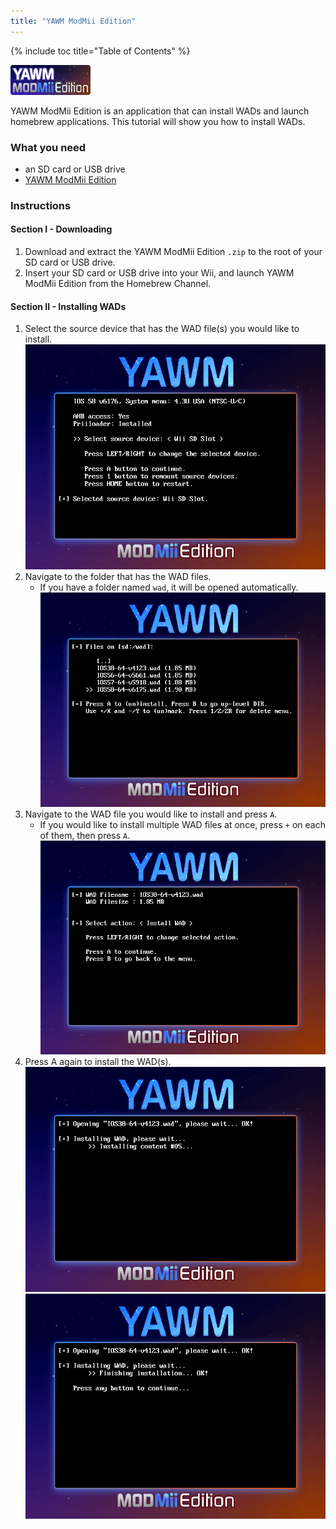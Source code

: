 ```yaml
---
title: "YAWM ModMii Edition"
---
```


{% include toc title="Table of Contents" %}

![yawmME icon](/images/yawmME/icon.png)

YAWM ModMii Edition is an application that can install WADs and launch homebrew applications.
This tutorial will show you how to install WADs.

### What you need
* an SD card or USB drive
* [YAWM ModMii Edition](https://oscwii.org/library/app/yawmme)

### Instructions

#### Section I - Downloading

1. Download and extract the YAWM ModMii Edition `.zip` to the root of your SD card or USB drive.
1. Insert your SD card or USB drive into your Wii, and launch YAWM ModMii Edition from the Homebrew Channel.

#### Section II - Installing WADs

1. Select the source device that has the WAD file(s) you would like to install.
    ![Selecting source device](/images/yawmME/source_device.png)
1. Navigate to the folder that has the WAD files.
    - If you have a folder named `wad`, it will be opened automatically.
![Selecting WAD file](/images/yawmME/file_selection.png)
1. Navigate to the WAD file you would like to install and press `A`.
    - If you would like to install multiple WAD files at once, press `+` on each of them, then press `A`.
    ![WAD options](/images/yawmME/install_wad.png)
1. Press A again to install the WAD(s).
    ![Installing WAD](/images/yawmME/installing_wad.png)
    ![Installing WAD OK](/images/yawmME/installing_wad_ok.png)
